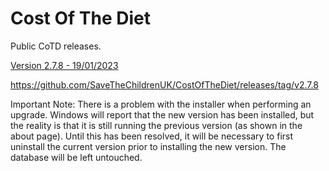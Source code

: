 # Cost Of The Diet

Public CoTD releases.

[Version 2.7.8 - 19/01/2023](https://github.com/SaveTheChildrenUK/CostOfTheDiet/releases/download/v2.7.8/Cost-of-The-Diet-Setup-2.7.8.exe)

https://github.com/SaveTheChildrenUK/CostOfTheDiet/releases/tag/v2.7.8

Important Note: 
There is a problem with the installer when performing an upgrade. Windows will report that the new version has been installed, but the reality is that it is still running the previous version (as shown in the about page). Until this has been resolved, it will be necessary to first uninstall the current version prior to installing the new version. The database will be left untouched.
